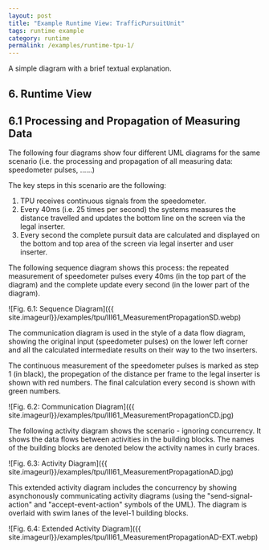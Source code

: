 ```yaml
---
layout: post
title: "Example Runtime View: TrafficPursuitUnit"
tags: runtime example 
category: runtime
permalink: /examples/runtime-tpu-1/
---
```



<div class="arc42-example">
A simple diagram with a brief textual explanation.
</div>

## 6. Runtime View 

## 6.1 Processing and Propagation of Measuring Data 

The following four diagrams show four different UML diagrams for the same scenario (i.e. the processing and propagation of all measuring data: speedometer pulses,  ......)

The key steps in this scenario are the following:

1. TPU receives continuous signals from the speedometer.
2. Every 40ms (i.e. 25 times per second) the systems measures the distance travelled and updates the bottom line on the screen via the legal inserter.
3. Every second the complete pursuit data are calculated and displayed on the bottom and top area of the screen via legal inserter and user inserter. 

The following sequence diagram shows this process: the repeated measurement of speedometer pulses every 40ms (in the top part of the diagram) and the complete update every second (in the lower part of the diagram).

![Fig. 6.1: Sequence Diagram]({{ site.imageurl}}/examples/tpu/III61_MeasurementPropagationSD.webp)

The communication diagram is used in the style of a data flow diagram, showing the original input (speedometer pulses) on the lower left corner and all the calculated intermediate results on their way to the two inserters.

The continuous measurement of the speedometer pulses is marked as step 1 (in black), the propegation of the distance per frame  to the legal inserter is shown with red numbers. The final calculation every second is shown with green numbers.

![Fig. 6.2: Communication Diagram]({{ site.imageurl}}/examples/tpu/III61_MeasurementPropagationCD.jpg)

The following activity diagram shows the scenario - ignoring concurrency. It shows the data flows between activities in the building blocks. The names of the building blocks are denoted below the activity names in curly braces.


![Fig. 6.3: Activity Diagram]({{ site.imageurl}}/examples/tpu/III61_MeasurementPropagationAD.jpg)

This extended activity diagram includes the concurrency by showing asynchonously communicating activity diagrams (using the "send-signal-action" and "accept-event-action" symbols of the UML). The diagram is overlaid with swim lanes of the level-1 building blocks.


![Fig. 6.4: Extended Activity Diagram]({{ site.imageurl}}/examples/tpu/III61_MeasurementPropagationAD-EXT.webp)

